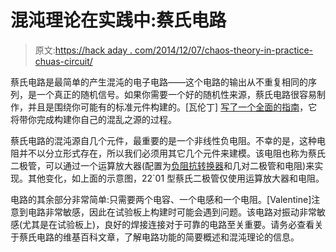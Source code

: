 # 混沌理论在实践中:蔡氏电路

> 原文:[https://hack aday . com/2014/12/07/chaos-theory-in-practice-chuas-circuit/](https://hackaday.com/2014/12/07/chaos-theory-in-practice-chuas-circuit/)

蔡氏电路是最简单的产生混沌的电子电路——这个电路的输出从不重复相同的序列，是一个真正的随机信号。如果你需要一个好的随机性来源，蔡氏电路很容易制作，并且是围绕你可能有的标准元件构建的。[瓦伦丁] [写了一个全面的指南](http://www.chuacircuits.com/howtobuild1.php)，它将带你完成构建你自己的混乱之源的过程。

蔡氏电路的混沌源自几个元件，最重要的是一个非线性负电阻。不幸的是，这种电阻并不以分立形式存在，所以我们必须用其它几个元件来建模。该电阻也称为蔡氏二极管，可以通过一个运算放大器(配置为[负阻抗转换器](http://en.wikipedia.org/wiki/Negative_impedance_converter)和几对二极管和电阻)来实现。其他变化，如上面的示意图，22`01 型蔡氏二极管仅使用运算放大器和电阻。

电路的其余部分非常简单:只需要两个电容、一个电感和一个电阻。[Valentine]注意到电路非常敏感，因此在试验板上构建时可能会遇到问题。该电路对振动非常敏感(尤其是在试验板上)，良好的焊接连接对于可靠的电路至关重要。请务必查看关于蔡氏电路的维基百科文章，了解电路功能的简要概述和混沌理论的信息。